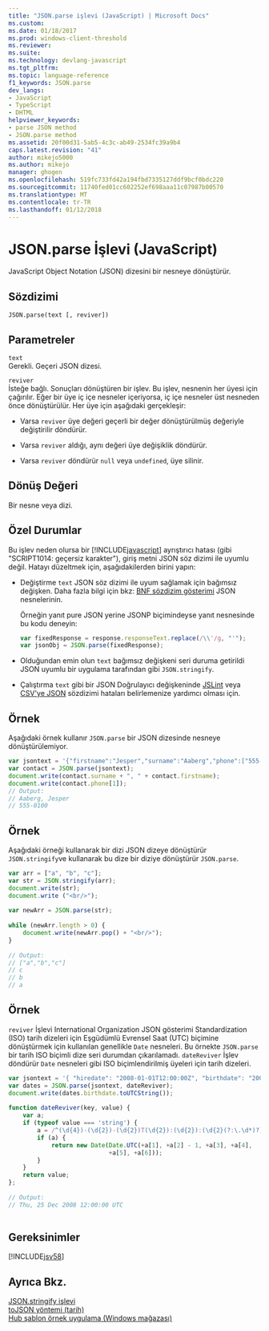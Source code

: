 ```yaml
---
title: "JSON.parse işlevi (JavaScript) | Microsoft Docs"
ms.custom: 
ms.date: 01/18/2017
ms.prod: windows-client-threshold
ms.reviewer: 
ms.suite: 
ms.technology: devlang-javascript
ms.tgt_pltfrm: 
ms.topic: language-reference
f1_keywords: JSON.parse
dev_langs:
- JavaScript
- TypeScript
- DHTML
helpviewer_keywords:
- parse JSON method
- JSON.parse method
ms.assetid: 20f00d31-5ab5-4c3c-ab49-2534fc39a9b4
caps.latest.revision: "41"
author: mikejo5000
ms.author: mikejo
manager: ghogen
ms.openlocfilehash: 519fc733fd42a194fbd7335127ddf9bcf0bdc220
ms.sourcegitcommit: 11740fed01cc602252ef698aaa11c07987b00570
ms.translationtype: MT
ms.contentlocale: tr-TR
ms.lasthandoff: 01/12/2018
---
```

# <a name="jsonparse-function-javascript"></a>JSON.parse İşlevi (JavaScript)
JavaScript Object Notation (JSON) dizesini bir nesneye dönüştürür.  
  
## <a name="syntax"></a>Sözdizimi  
  
```  
JSON.parse(text [, reviver])  
```  
  
## <a name="parameters"></a>Parametreler  
 `text`  
 Gerekli. Geçeri JSON dizesi.  
  
 `reviver`  
 İsteğe bağlı. Sonuçları dönüştüren bir işlev. Bu işlev, nesnenin her üyesi için çağırılır. Eğer bir üye iç içe nesneler içeriyorsa, iç içe nesneler üst nesneden önce dönüştürülür. Her üye için aşağıdaki gerçekleşir:  
  
-   Varsa `reviver` üye değeri geçerli bir değer dönüştürülmüş değeriyle değiştirilir döndürür.  
  
-   Varsa `reviver` aldığı, aynı değeri üye değişiklik döndürür.  
  
-   Varsa `reviver` döndürür `null` veya `undefined`, üye silinir.  
  
## <a name="return-value"></a>Dönüş Değeri  
 Bir nesne veya dizi.  
  
## <a name="exceptions"></a>Özel Durumlar  
 Bu işlev neden olursa bir [!INCLUDE[javascript](../../javascript/includes/javascript-md.md)] ayrıştırıcı hatası (gibi "SCRIPT1014: geçersiz karakter"), giriş metni JSON söz dizimi ile uyumlu değil. Hatayı düzeltmek için, aşağıdakilerden birini yapın:  
  
-   Değiştirme `text` JSON söz dizimi ile uyum sağlamak için bağımsız değişken. Daha fazla bilgi için bkz: [BNF sözdizim gösterimi](http://go.microsoft.com/fwlink/?LinkId=125203) JSON nesnelerinin.  
  
     Örneğin yanıt pure JSON yerine JSONP biçimindeyse yanıt nesnesinde bu kodu deneyin:  
  
    ```JavaScript  
    var fixedResponse = response.responseText.replace(/\\'/g, "'");  
    var jsonObj = JSON.parse(fixedResponse);  
    ```  
  
-   Olduğundan emin olun `text` bağımsız değişkeni seri duruma getirildi JSON uyumlu bir uygulama tarafından gibi `JSON.stringify`.  
  
-   Çalıştırma `text` gibi bir JSON Doğrulayıcı değişkeninde [JSLint](http://www.jslint.com/) veya [CSV'ye JSON](https://json-csv.com) sözdizimi hataları belirlemenize yardımcı olması için.  
  
## <a name="example"></a>Örnek  
 Aşağıdaki örnek kullanır `JSON.parse` bir JSON dizesinde nesneye dönüştürülemiyor.  
  
```JavaScript  
var jsontext = '{"firstname":"Jesper","surname":"Aaberg","phone":["555-0100","555-0120"]}';  
var contact = JSON.parse(jsontext);  
document.write(contact.surname + ", " + contact.firstname);  
document.write(contact.phone[1]);  
// Output:  
// Aaberg, Jesper  
// 555-0100  
```  
  
## <a name="example"></a>Örnek  
 Aşağıdaki örneği kullanarak bir dizi JSON dizeye dönüştürür `JSON.stringify`ve kullanarak bu dize bir diziye dönüştürür `JSON.parse`.  
  
```JavaScript  
var arr = ["a", "b", "c"];  
var str = JSON.stringify(arr);  
document.write(str);  
document.write ("<br/>");  
  
var newArr = JSON.parse(str);  
  
while (newArr.length > 0) {  
    document.write(newArr.pop() + "<br/>");  
}  
  
// Output:  
// ["a","b","c"]  
// c  
// b  
// a  
```  
  
## <a name="example"></a>Örnek  
 `reviver` İşlevi International Organization JSON gösterimi Standardization (ISO) tarih dizeleri için Eşgüdümlü Evrensel Saat (UTC) biçimine dönüştürmek için kullanılan genellikle `Date` nesneleri. Bu örnekte `JSON.parse` bir tarih ISO biçimli dize seri durumdan çıkarılamadı. `dateReviver` İşlev döndürür `Date` nesneleri gibi ISO biçimlendirilmiş üyeleri için tarih dizeleri.  
  
```JavaScript  
var jsontext = '{ "hiredate": "2008-01-01T12:00:00Z", "birthdate": "2008-12-25T12:00:00Z" }';  
var dates = JSON.parse(jsontext, dateReviver);  
document.write(dates.birthdate.toUTCString());  
  
function dateReviver(key, value) {  
    var a;  
    if (typeof value === 'string') {  
        a = /^(\d{4})-(\d{2})-(\d{2})T(\d{2}):(\d{2}):(\d{2}(?:\.\d*)?)Z$/.exec(value);  
        if (a) {  
            return new Date(Date.UTC(+a[1], +a[2] - 1, +a[3], +a[4],  
                            +a[5], +a[6]));  
        }  
    }  
    return value;  
};  
  
// Output:  
// Thu, 25 Dec 2008 12:00:00 UTC  
  
```  
  
## <a name="requirements"></a>Gereksinimler  
 [!INCLUDE[jsv58](../../javascript/reference/includes/jsv58-md.md)]  
  
## <a name="see-also"></a>Ayrıca Bkz.  
 [JSON.stringify işlevi](../../javascript/reference/json-stringify-function-javascript.md)   
 [toJSON yöntemi (tarih)](../../javascript/reference/tojson-method-date-javascript.md)   
 [Hub şablon örnek uygulama (Windows mağazası)](http://code.msdn.microsoft.com/Hub-template-sample-with-4b70002d)